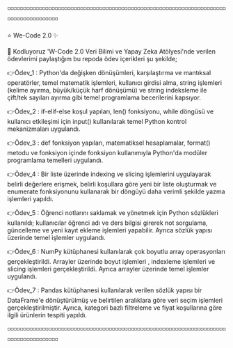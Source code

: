 ◽◽◽◽◽◽◽◽◽◽◽◽◽◽◽◽◽◽◽◽◽◽◽◽◽◽◽◽◽◽◽◽◽◽◽◽◽◽◽◽◽◽◽◽◽◽◽◽◽◽◽◽◽◽◽◽◽◽◽◽◽◽◽◽◽◽◽◽◽◽◽◽◽◽◽◽◽◽◽◽◽◽◽◽◽

⭐ We-Code 2.0 ✨

🌠 Kodluyoruz 'W-Code 2.0 Veri Bilimi ve Yapay Zeka Atölyesi'nde verilen ödevlerimi 
paylaştığım bu repoda ödev içerikleri şu şekilde;

👉Ödev_1 : Python'da değişken dönüşümleri, karşılaştırma ve mantıksal operatörler, 
temel matematik işlemleri, kullanıcı girdisi alma, string işlemleri (kelime ayırma, 
büyük/küçük harf dönüşümü) ve string indeksleme ile çift/tek sayıları ayırma gibi 
temel programlama becerilerini kapsıyor.

👉Ödev_2 : if-elif-else koşul yapıları, len() fonksiyonu, while döngüsü ve kullanıcı 
etkileşimi için input() kullanılarak temel Python kontrol mekanizmaları uygulandı.

👉Ödev_3 : def fonksiyon yapıları, matematiksel hesaplamalar, format() metodu ve 
fonksiyon içinde fonksiyon kullanımıyla Python'da modüler programlama temelleri uygulandı.

👉Ödev_4 : Bir liste üzerinde indexing ve slicing işlemlerini uygulayarak belirli 
değerlere erişmek, belirli koşullara göre yeni bir liste oluşturmak ve enumerate fonksiyonunu
kullanarak bir döngüyü daha verimli şekilde yazma işlemleri yapıldı.

👉Ödev_5 : Öğrenci notlarını saklamak ve yönetmek için Python sözlükleri kullanıldı; 
kullanıcılar öğrenci adı ve ders bilgisi girerek not sorgulama, güncelleme ve yeni kayıt ekleme 
işlemleri yapabilir. Ayrıca sözlük yapısı üzerinde temel işlemler uygulandı.

👉Ödev_6 : NumPy kütüphanesi kullanılarak çok boyutlu array operasyonları gerçekleştirildi.
Arrayler üzerinde boyut işlemleri , indexleme işlemleri ve slicing işlemleri gerçekleştirildi. 
Ayrıca arrayler üzerinde temel işlemler uygulandı.

👉Ödev_7 : Pandas kütüphanesi kullanılarak verilen sözlük yapısı bir DataFrame'e dönüştürülmüş 
ve belirtilen aralıklara göre veri seçim işlemleri gerçekleştirilmiştir. Ayrıca, kategori bazlı 
filtreleme ve fiyat koşullarına göre ilgili ürünlerin tespiti yapıldı.

◽◽◽◽◽◽◽◽◽◽◽◽◽◽◽◽◽◽◽◽◽◽◽◽◽◽◽◽◽◽◽◽◽◽◽◽◽◽◽◽◽◽◽◽◽◽◽◽◽◽◽◽◽◽◽◽◽◽◽◽◽◽◽◽◽◽◽◽◽◽◽◽◽◽◽◽◽◽◽◽◽◽◽◽◽
